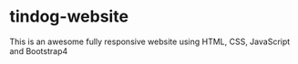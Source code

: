 # tindog-website
This is an awesome fully responsive website using HTML, CSS, JavaScript and Bootstrap4

